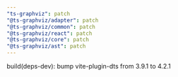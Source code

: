 ```yaml
---
"ts-graphviz": patch
"@ts-graphviz/adapter": patch
"@ts-graphviz/common": patch
"@ts-graphviz/react": patch
"@ts-graphviz/core": patch
"@ts-graphviz/ast": patch
---
```


build(deps-dev): bump vite-plugin-dts from 3.9.1 to 4.2.1
